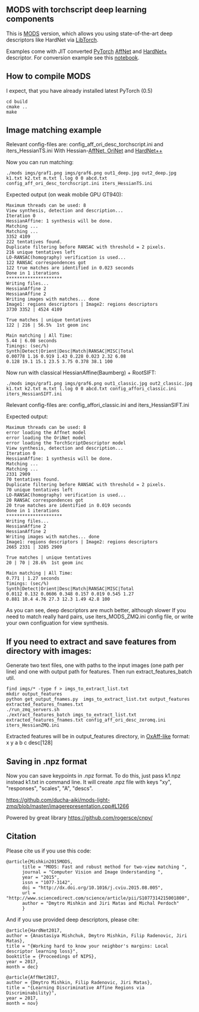 ## MODS with torchscript deep learning components

This is [MODS](https://github.com/ducha-aiki/mods) version, which allows you using state-of-the-art deep descriptors like HardNet via [LibTorch](https://pytorch.org/cppdocs/). 

Examples come with JIT converted  [PyTorch](https://github.com/pytorch/pytorch) [AffNet](https://github.com/ducha-aiki/affnet) and [HardNet+](https://github.com/DagnyT/hardnet) descriptor. For conversion example see this [notebook](https://github.com/DagnyT/hardnet/blob/master/notebook/convert_HardNet_to_JIT.ipynb).


## How to compile MODS 

I expect, that you have already installed latest PyTorch (0.5)

    cd build
    cmake ..
    make
 
## Image matching example

Relevant config-files are: config_aff_ori_desc_torchscript.ini and iters_HessianTS.ini
With Hessian-[AffNet, OriNet](https://github.com/ducha-aiki/affnet) and [HardNet++](https://github.com/DagnyT/hardnet) 



Now you can run matching:

    ./mods imgs/graf1.png imgs/graf6.png out1_deep.jpg out2_deep.jpg k1.txt k2.txt m.txt l.log 0 0 abcd.txt config_aff_ori_desc_torchscript.ini iters_HessianTS.ini
    
Expected output (on weak mobile GPU GT940):
    
    Maximum threads can be used: 8
    View synthesis, detection and description...
    Iteration 0
    HessianAffine: 1 synthesis will be done.
    Matching ... 
    Matching ... 
    3352 4109
    222 tentatives found.
    Duplicate filtering before RANSAC with threshold = 2 pixels.
    216 unique tentatives left
    LO-RANSAC(homography) verification is used...
    122 RANSAC correspondences got
    122 true matches are identified in 0.023 seconds
    Done in 1 iterations
    *********************
    Writing files... 
    HessianAffine 2
    HessianAffine 2
    Writing images with matches... done
    Image1: regions descriptors | Image2: regions descriptors 
    3730 3352 | 4524 4109

    True matches | unique tentatives
    122 | 216 | 56.5%  1st geom inc

    Main matching | All Time: 
    5.44 | 6.08 seconds
    Timings: (sec/%) 
    Synth|Detect|Orient|Desc|Match|RANSAC|MISC|Total 
    0.00778 1.16 0.919 1.43 0.228 0.023 2.32 6.08
    0.128 19.1 15.1 23.5 3.75 0.378 38.1 100




Now run with classical HessianAffine(Baumberg) + RootSIFT:

    ./mods imgs/graf1.png imgs/graf6.png out1_classic.jpg out2_classic.jpg k1.txt k2.txt m.txt l.log 0 0 abcd.txt config_affori_classic.ini iters_HessianSIFT.ini
    
Relevant config-files are: config_affori_classic.ini and iters_HessianSIFT.ini

    
Expected output:
    
    Maximum threads can be used: 8
    error loading the Affnet model
    error loading the OriNet model
    error loading the TorchScriptDescriptor model
    View synthesis, detection and description...
    Iteration 0
    HessianAffine: 1 synthesis will be done.
    Matching ... 
    Matching ... 
    2331 2909
    70 tentatives found.
    Duplicate filtering before RANSAC with threshold = 2 pixels.
    70 unique tentatives left
    LO-RANSAC(homography) verification is used...
    20 RANSAC correspondences got
    20 true matches are identified in 0.019 seconds
    Done in 1 iterations
    *********************
    Writing files... 
    HessianAffine 2
    HessianAffine 2
    Writing images with matches... done
    Image1: regions descriptors | Image2: regions descriptors 
    2665 2331 | 3285 2909

    True matches | unique tentatives
    20 | 70 | 28.6%  1st geom inc

    Main matching | All Time: 
    0.771 | 1.27 seconds
    Timings: (sec/%) 
    Synth|Detect|Orient|Desc|Match|RANSAC|MISC|Total 
    0.0112 0.132 0.0606 0.348 0.157 0.019 0.545 1.27
    0.881 10.4 4.76 27.3 12.3 1.49 42.8 100



As you can see, deep descriptors are much better, although slower
If you need to match really hard pairs, use iters_MODS_ZMQ.ini config file, or write your own configuation for view synthesis.


## If you need to extract and save features from directory with images:
    
Generate two text files, one with paths to the input images (one path per line) and one with output path for features. Then run extract_features_batch util.

    find imgs/* -type f > imgs_to_extract_list.txt
    mkdir output_features
    python get_output_fnames.py  imgs_to_extract_list.txt output_features extracted_features_fnames.txt
    ./run_zmq_servers.sh
    ./extract_features_batch imgs_to_extract_list.txt  extracted_features_fnames.txt config_aff_ori_desc_zeromq.ini iters_HessianZMQ.ini
    

Extracted features will be in output_features directory, in [OxAff-like](http://www.robots.ox.ac.uk/~vgg/research/affine/) format: x y a b c desc[128]

## Saving in .npz format
Now you can save keypoints in .npz format. To do this, just pass k1.npz instead k1.txt in command line.
It will create .npz file with keys "xy", "responses", "scales", "A", "descs". 

https://github.com/ducha-aiki/mods-light-zmq/blob/master/imagerepresentation.cpp#L1266

Powered by great library https://github.com/rogersce/cnpy/


## Citation

Please cite us if you use this code:

    @article{Mishkin2015MODS,
          title = "MODS: Fast and robust method for two-view matching ",
          journal = "Computer Vision and Image Understanding ",
          year = "2015",
          issn = "1077-3142",
          doi = "http://dx.doi.org/10.1016/j.cviu.2015.08.005",
          url = "http://www.sciencedirect.com/science/article/pii/S1077314215001800",
          author = "Dmytro Mishkin and Jiri Matas and Michal Perdoch"
          }
    
And if you use provided deep descriptors, please cite:

    @article{HardNet2017,
    author = {Anastasiya Mishchuk, Dmytro Mishkin, Filip Radenovic, Jiri Matas},
    title = "{Working hard to know your neighbor's margins: Local descriptor learning loss}",
    booktitle = {Proceedings of NIPS},
    year = 2017,
    month = dec}
    
    @article{AffNet2017,
    author = {Dmytro Mishkin, Filip Radenovic, Jiri Matas},
    title = "{Learning Discriminative Affine Regions via Discriminability}",
    year = 2017,
    month = nov}
    
    

